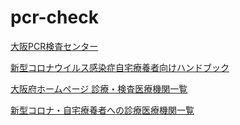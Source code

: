 # pcr-check

[大阪PCR検査センター](https://osaka-pcr.jp/)

[新型コロナウイルス感染症自宅療養者向けハンドブック](https://www.fukushihoken.metro.tokyo.lg.jp/iryo/kansen/corona_portal/shien/zitakuryouyouhandbook.files/zitakuryouyouhandbook02.pdf)

[大阪府ホームページ 診療・検査医療機関一覧](https://pref-osaka.viewer.kintoneapp.com/public/0513c2014b31535d76ce0b6d4a6516e1399e3ae432a81f7b1c400569491589dc#/)

[新型コロナ・自宅療養者への診療医療機関一覧](https://pref-osaka.viewer.kintoneapp.com/public/000078b7f79e9ea7f0d11527f8d34e61#/)
